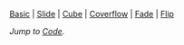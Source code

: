 [Basic](/examples/basic.md) |
[Slide](/examples/slide.md) |
[Cube](/examples/cube.md) |
[Coverflow](/examples/coverflow.md) |
[Fade](/examples/fade.md) |
[Flip](/examples/flip.md)

_Jump to [Code](#code)._
